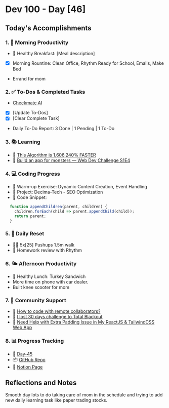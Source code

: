 # Dev 100 - Day [46]

## Today's Accomplishments

### 1. 🌅 Morning Productivity

- 🍳 Healthy Breakfast: [Meal description]
- [x] Morning Rountine: Clean Office, Rhythm Ready for School, Emails, Make Bed
- Errand for mom

### 2. ✅ To-Dos & Completed Tasks

- [Checkmate AI](https://checkmate-ai.vercel.app/)
- [x] [Update To-Dos]
- [x] [Clear Complete Task]
- Daily To-Do Report: 3 Done | 1 Pending | 1 To-Do

### 3. 📚 Learning

- 🔗 [This Algorithm is 1,606,240% FASTER](https://www.youtube.com/watch?v=U16RnpV48KQ)
- 🔗 [Build an app for monsters — Web Dev Challenge S1E4](https://www.youtube.com/watch?v=D9lWrkpVUm0)

### 4. 💻 Coding Progress

- 🧠 Warm-up Exercise: Dynamic Content Creation, Event Handling
- 🦺 Project: Decima-Tech - SEO Optimization
- 📝 Code Snippet:

```javascript
  function appendChildren(parent, children) {
    children.forEach(child => parent.appendChild(child));
    return parent;
  }

```

### 5. 🔄 Daily Reset

- 🏋️‍♂️ 5x[25] Pushups 1.5m walk
- 🧘 Homework review with Rhythm

### 6. 🌤️ Afternoon Productivity

- 🍱 Healthy Lunch: Turkey Sandwich
- More time on phone with car dealer.
- Built knee scooter for mom

### 7. 🤝 Community Support

- 🔗 [How to code with remote collaborators?](https://www.skool.com/universityofcode/how-to-code-with-remote-collaborators)
- 🔗 [I lost 30 days challenge to Total Blackout](https://www.skool.com/universityofcode/i-lost-30-days-challenge-to-total-blackout)
- 🔗 [Need Help with Extra Padding Issue in My ReactJS & TailwindCSS Web App](https://www.skool.com/universityofcode/need-help-with-extra-padding-issue-in-my-reactjs-tailwindcss-web-app)

### 8. 📊 Progress Tracking

- 🏫 [Day-45](https://www.skool.com/universityofcode/dev-100-day-45)
- 📦 [GitHub Repo](https://github.com/Digitl-Alchemyst/dev100/blob/main/Day-45/day45.md)
- 📄 [Notion Page](https://liberating-galley-48d.notion.site/Dev100-Coding-Lifestyle-Challenge-a85ec9fba3ce41f3b29d581a1a85d92b?pvs=4)

## Reflections and Notes

Smooth day lots to do taking care of mom in the schedule and trying to add new daily learning task like paper trading stocks. 
